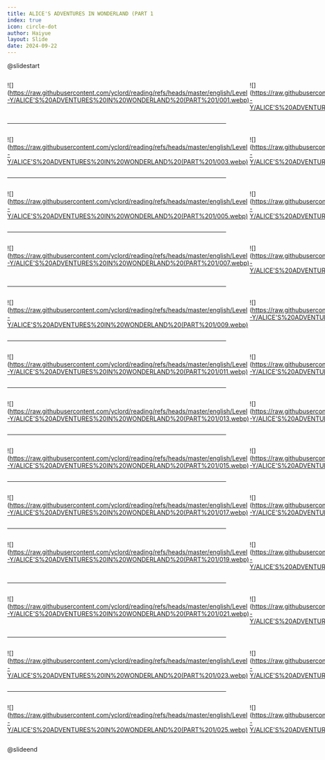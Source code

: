 ```yaml
---
title: ALICE'S ADVENTURES IN WONDERLAND (PART 1
index: true
icon: circle-dot
author: Haiyue
layout: Slide
date: 2024-09-22
---
```

 
@slidestart

<div style="display:flex">
<div style="flex:1">

![](https://raw.githubusercontent.com/yclord/reading/refs/heads/master/english/Level-Y/ALICE'S%20ADVENTURES%20IN%20WONDERLAND%20(PART%201/001.webp)
</div>
<div style="flex:1">

![](https://raw.githubusercontent.com/yclord/reading/refs/heads/master/english/Level-Y/ALICE'S%20ADVENTURES%20IN%20WONDERLAND%20(PART%201/002.webp)
</div>
</div>

---

<div style="display:flex">
<div style="flex:1">

![](https://raw.githubusercontent.com/yclord/reading/refs/heads/master/english/Level-Y/ALICE'S%20ADVENTURES%20IN%20WONDERLAND%20(PART%201/003.webp)
</div>
<div style="flex:1">

![](https://raw.githubusercontent.com/yclord/reading/refs/heads/master/english/Level-Y/ALICE'S%20ADVENTURES%20IN%20WONDERLAND%20(PART%201/004.webp)
</div>
</div>

---

<div style="display:flex">
<div style="flex:1">

![](https://raw.githubusercontent.com/yclord/reading/refs/heads/master/english/Level-Y/ALICE'S%20ADVENTURES%20IN%20WONDERLAND%20(PART%201/005.webp)
</div>
<div style="flex:1">

![](https://raw.githubusercontent.com/yclord/reading/refs/heads/master/english/Level-Y/ALICE'S%20ADVENTURES%20IN%20WONDERLAND%20(PART%201/006.webp)
</div>
</div>

---

<div style="display:flex">
<div style="flex:1">

![](https://raw.githubusercontent.com/yclord/reading/refs/heads/master/english/Level-Y/ALICE'S%20ADVENTURES%20IN%20WONDERLAND%20(PART%201/007.webp)
</div>
<div style="flex:1">

![](https://raw.githubusercontent.com/yclord/reading/refs/heads/master/english/Level-Y/ALICE'S%20ADVENTURES%20IN%20WONDERLAND%20(PART%201/008.webp)
</div>
</div>

---

<div style="display:flex">
<div style="flex:1">

![](https://raw.githubusercontent.com/yclord/reading/refs/heads/master/english/Level-Y/ALICE'S%20ADVENTURES%20IN%20WONDERLAND%20(PART%201/009.webp)
</div>
<div style="flex:1">

![](https://raw.githubusercontent.com/yclord/reading/refs/heads/master/english/Level-Y/ALICE'S%20ADVENTURES%20IN%20WONDERLAND%20(PART%201/010.webp)
</div>
</div>

---

<div style="display:flex">
<div style="flex:1">

![](https://raw.githubusercontent.com/yclord/reading/refs/heads/master/english/Level-Y/ALICE'S%20ADVENTURES%20IN%20WONDERLAND%20(PART%201/011.webp)
</div>
<div style="flex:1">

![](https://raw.githubusercontent.com/yclord/reading/refs/heads/master/english/Level-Y/ALICE'S%20ADVENTURES%20IN%20WONDERLAND%20(PART%201/012.webp)
</div>
</div>

---

<div style="display:flex">
<div style="flex:1">

![](https://raw.githubusercontent.com/yclord/reading/refs/heads/master/english/Level-Y/ALICE'S%20ADVENTURES%20IN%20WONDERLAND%20(PART%201/013.webp)
</div>
<div style="flex:1">

![](https://raw.githubusercontent.com/yclord/reading/refs/heads/master/english/Level-Y/ALICE'S%20ADVENTURES%20IN%20WONDERLAND%20(PART%201/014.webp)
</div>
</div>

---

<div style="display:flex">
<div style="flex:1">

![](https://raw.githubusercontent.com/yclord/reading/refs/heads/master/english/Level-Y/ALICE'S%20ADVENTURES%20IN%20WONDERLAND%20(PART%201/015.webp)
</div>
<div style="flex:1">

![](https://raw.githubusercontent.com/yclord/reading/refs/heads/master/english/Level-Y/ALICE'S%20ADVENTURES%20IN%20WONDERLAND%20(PART%201/016.webp)
</div>
</div>

---

<div style="display:flex">
<div style="flex:1">

![](https://raw.githubusercontent.com/yclord/reading/refs/heads/master/english/Level-Y/ALICE'S%20ADVENTURES%20IN%20WONDERLAND%20(PART%201/017.webp)
</div>
<div style="flex:1">

![](https://raw.githubusercontent.com/yclord/reading/refs/heads/master/english/Level-Y/ALICE'S%20ADVENTURES%20IN%20WONDERLAND%20(PART%201/018.webp)
</div>
</div>

---

<div style="display:flex">
<div style="flex:1">

![](https://raw.githubusercontent.com/yclord/reading/refs/heads/master/english/Level-Y/ALICE'S%20ADVENTURES%20IN%20WONDERLAND%20(PART%201/019.webp)
</div>
<div style="flex:1">

![](https://raw.githubusercontent.com/yclord/reading/refs/heads/master/english/Level-Y/ALICE'S%20ADVENTURES%20IN%20WONDERLAND%20(PART%201/020.webp)
</div>
</div>

---

<div style="display:flex">
<div style="flex:1">

![](https://raw.githubusercontent.com/yclord/reading/refs/heads/master/english/Level-Y/ALICE'S%20ADVENTURES%20IN%20WONDERLAND%20(PART%201/021.webp)
</div>
<div style="flex:1">

![](https://raw.githubusercontent.com/yclord/reading/refs/heads/master/english/Level-Y/ALICE'S%20ADVENTURES%20IN%20WONDERLAND%20(PART%201/022.webp)
</div>
</div>

---

<div style="display:flex">
<div style="flex:1">

![](https://raw.githubusercontent.com/yclord/reading/refs/heads/master/english/Level-Y/ALICE'S%20ADVENTURES%20IN%20WONDERLAND%20(PART%201/023.webp)
</div>
<div style="flex:1">

![](https://raw.githubusercontent.com/yclord/reading/refs/heads/master/english/Level-Y/ALICE'S%20ADVENTURES%20IN%20WONDERLAND%20(PART%201/024.webp)
</div>
</div>

---

<div style="display:flex">
<div style="flex:1">

![](https://raw.githubusercontent.com/yclord/reading/refs/heads/master/english/Level-Y/ALICE'S%20ADVENTURES%20IN%20WONDERLAND%20(PART%201/025.webp)
</div>
<div style="flex:1">

![](https://raw.githubusercontent.com/yclord/reading/refs/heads/master/english/Level-Y/ALICE'S%20ADVENTURES%20IN%20WONDERLAND%20(PART%201/026.webp)
</div>
</div>

@slideend